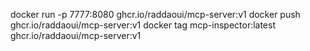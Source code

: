 docker run -p 7777:8080  ghcr.io/raddaoui/mcp-server:v1
docker push ghcr.io/raddaoui/mcp-server:v1
docker tag mcp-inspector:latest ghcr.io/raddaoui/mcp-server:v1